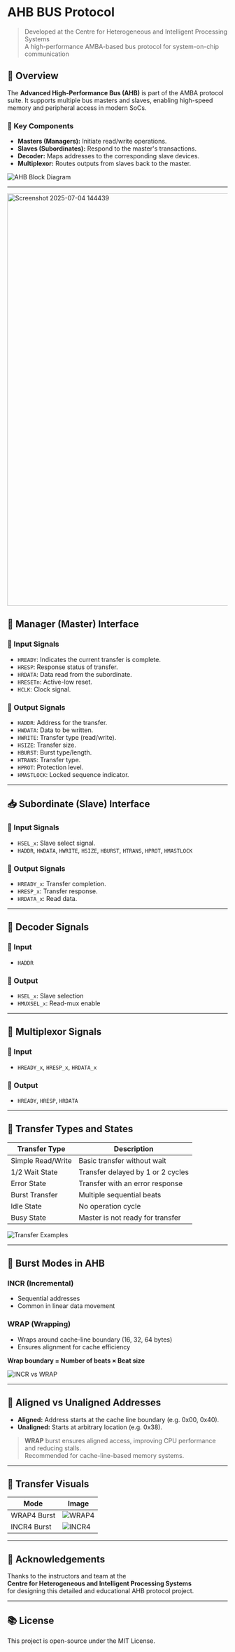 # AHB BUS Protocol

> Developed at the Centre for Heterogeneous and Intelligent Processing Systems  
> A high-performance AMBA-based bus protocol for system-on-chip communication

## 🔧 Overview

The **Advanced High-Performance Bus (AHB)** is part of the AMBA protocol suite. It supports multiple bus masters and slaves, enabling high-speed memory and peripheral access in modern SoCs.

### 📌 Key Components

- **Masters (Managers):** Initiate read/write operations.
- **Slaves (Subordinates):** Respond to the master's transactions.
- **Decoder:** Maps addresses to the corresponding slave devices.
- **Multiplexor:** Routes outputs from slaves back to the master.

![AHB Block Diagram]([images/ahb_block_diagram.png](https://github.com/santoshmokashi86/AHB-Protocol/blob/main/Screenshot%202025-06-27%20084157.png?raw=true))

---
<img width="1430" height="942" alt="Screenshot 2025-07-04 144439" src="https://github.com/user-attachments/assets/fa5c6ba5-6fe6-4468-a3d5-62d78be016fc" />

## 🚦 Manager (Master) Interface

### 🔻 Input Signals

- `HREADY`: Indicates the current transfer is complete.
- `HRESP`: Response status of transfer.
- `HRDATA`: Data read from the subordinate.
- `HRESETn`: Active-low reset.
- `HCLK`: Clock signal.

### 🔺 Output Signals

- `HADDR`: Address for the transfer.
- `HWDATA`: Data to be written.
- `HWRITE`: Transfer type (read/write).
- `HSIZE`: Transfer size.
- `HBURST`: Burst type/length.
- `HTRANS`: Transfer type.
- `HPROT`: Protection level.
- `HMASTLOCK`: Locked sequence indicator.

---

## 📥 Subordinate (Slave) Interface

### 🔻 Input Signals

- `HSEL_x`: Slave select signal.
- `HADDR`, `HWDATA`, `HWRITE`, `HSIZE`, `HBURST`, `HTRANS`, `HPROT`, `HMASTLOCK`

### 🔺 Output Signals

- `HREADY_x`: Transfer completion.
- `HRESP_x`: Transfer response.
- `HRDATA_x`: Read data.

---

## 🧠 Decoder Signals

### 🔻 Input
- `HADDR`

### 🔺 Output
- `HSEL_x`: Slave selection
- `HMUXSEL_x`: Read-mux enable

---

## 🔀 Multiplexor Signals

### 🔻 Input
- `HREADY_x`, `HRESP_x`, `HRDATA_x`

### 🔺 Output
- `HREADY`, `HRESP`, `HRDATA`

---

## 🧪 Transfer Types and States

| Transfer Type | Description |
|---------------|-------------|
| Simple Read/Write | Basic transfer without wait |
| 1/2 Wait State | Transfer delayed by 1 or 2 cycles |
| Error State | Transfer with an error response |
| Burst Transfer | Multiple sequential beats |
| Idle State | No operation cycle |
| Busy State | Master is not ready for transfer |

![Transfer Examples](images/transfer_examples.png)

---

## 🔁 Burst Modes in AHB

### INCR (Incremental)
- Sequential addresses
- Common in linear data movement

### WRAP (Wrapping)
- Wraps around cache-line boundary (16, 32, 64 bytes)
- Ensures alignment for cache efficiency

**Wrap boundary = Number of beats × Beat size**

![INCR vs WRAP](images/incr_vs_wrap.png)

---

## 📏 Aligned vs Unaligned Addresses

- **Aligned:** Address starts at the cache line boundary (e.g. 0x00, 0x40).
- **Unaligned:** Starts at arbitrary location (e.g. 0x38).

> **WRAP** burst ensures aligned access, improving CPU performance and reducing stalls.  
> Recommended for cache-line-based memory systems.

---

## 📸 Transfer Visuals

| Mode | Image |
|------|-------|
| WRAP4 Burst | ![WRAP4](images/wrap4.png) |
| INCR4 Burst | ![INCR4](images/incr4.png) |

---

## 🙏 Acknowledgements

Thanks to the instructors and team at the  
**Centre for Heterogeneous and Intelligent Processing Systems**  
for designing this detailed and educational AHB protocol project.

---

## 📚 License

This project is open-source under the MIT License.
